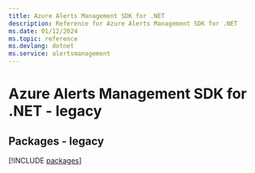```yaml
---
title: Azure Alerts Management SDK for .NET
description: Reference for Azure Alerts Management SDK for .NET
ms.date: 01/12/2024
ms.topic: reference
ms.devlang: dotnet
ms.service: alertsmanagement
---
```

# Azure Alerts Management SDK for .NET - legacy
## Packages - legacy
[!INCLUDE [packages](alerts-management-index.md)]
